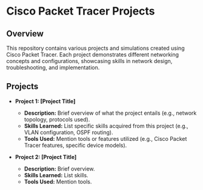 # Cisco Packet Tracer Projects

## Overview
This repository contains various projects and simulations created using Cisco Packet Tracer. Each project demonstrates different networking concepts and configurations, showcasing skills in network design, troubleshooting, and implementation.

## Projects

- **Project 1: [Project Title]**
  - **Description:** Brief overview of what the project entails (e.g., network topology, protocols used).
  - **Skills Learned:** List specific skills acquired from this project (e.g., VLAN configuration, OSPF routing).
  - **Tools Used:** Mention tools or features utilized (e.g., Cisco Packet Tracer features, specific device models).

- **Project 2: [Project Title]**
  - **Description:** Brief overview.
  - **Skills Learned:** List skills.
  - **Tools Used:** Mention tools.
